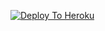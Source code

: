 [![Deploy To Heroku](https://www.herokucdn.com/deploy/button.svg)](https://heroku.com/deploy?template=https://github.com/krishnarjun00/Kunal-Final)
